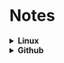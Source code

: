 # Notes
<details>
<summary><b>Linux</b></summary>
<a href="rosettastone.md">Rosetta Stone</a><br>
<a href="general-dwm.md">General dwm</a><br>
<a href="gentoo-dwm.md">Gentoo dwm</a><br>
</details>
<details>
<summary><b>Github</b></summary>
<a href="github.md">Github</a><br>
</details>

